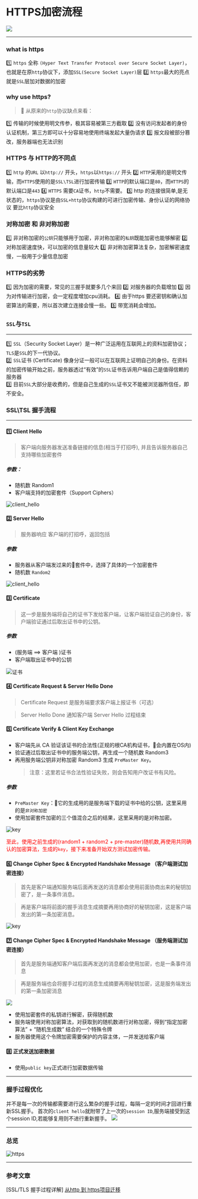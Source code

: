 # HTTPS加密流程
![](/blog_assets/https_cover.png)
___
### what is https
1️⃣ `https` 全称 `(Hyper Text Transfer Protocol over Secure Socket Layer)`，也就是在原`http`协议下，添加`SSL(Secure Socket Layer)`层
2️⃣ `https`最大的亮点就是`SSL`层加对数据的加密

### why use https?
> 💸 从原来的`http`协议缺点来看：

   1️⃣ 传输的时候使用明文传参，极其容易被第三方截取
   2️⃣ 没有访问发起者的身份认证机制，第三方即可以十分容易地使用终端发起大量伪请求
   3️⃣ 报文段被部分篡改，服务器端也无法识别

### HTTPS 与 HTTP的不同点
1️⃣ `http` 的`URL` 以`http://` 开头，`https`以`https://` 开头
2️⃣ `HTTP`采用的是明文传输，而`HTTPS`使用的是`SSL\TSL`进行加密传输
3️⃣ `HTTP`的默认端口是`80`，而`HTTPS`的默认端口是`443`
4️⃣ `HTTPS` 需要`CA`证书，`http`不需要。
5️⃣ http 的连接很简单,是无状态的，`https`协议是由`SSL+http`协议构建的可进行加密传输、身份认证的网络协议 要比`http`协议安全


### 对称加密 和 非对称加密
1️⃣ 非对称加密的`公钥`只能够用于加密，非对称加密的`私钥`既能加密也能够解密
2️⃣ 对称加密速度快，可以加密的信息量较大
3️⃣ 非对称加密算法复杂，加密解密速度慢，一般用于少量信息加密
  
### HTTPS的劣势
1️⃣ 因为加密的需要，常见的三握手就要多几个来回
2️⃣ 对服务器的负载增加
3️⃣  因为对传输进行加密，会一定程度增加cpu消耗。
4️⃣ 由于https 要还密钥和确认加密算法的需要，所以首次建立连接会慢一些。
5️⃣ 带宽消耗会增加。

### `SSL`与`TSL`
___
1️⃣ `SSL`（Security Socket Layer）是一种广泛运用在互联网上的资料加密协议；`TLS`是`SSL`的下一代协议。  
2️⃣ `SSL`证书 (Certificate) 像身分证一般可以在互联网上证明自己的身份。在资料的加密传输开始之前，服务器透过“有效”的`SSL`证书告诉用户端自己是值得信赖的服务器  
3️⃣ 目前`SSL`大部分是收费的，但是自己生成的`SSL`证书又不能被浏览器所信任，即不安全。

### SSL\TSL 握手流程
___

#### 1️⃣ Client Hello 
> 客户端向服务器发送准备链接的信息(相当于打招呼), 并且告诉服务器自己支持哪些加密套件
##### 参数：
  * 随机数 Random1
  * 客户端支持的加密套件（Support Ciphers）

![client_hello](/blog_assets/client_hello.png)


#### 2️⃣ Server Hello 
> 服务器响应 客户端的打招呼，返回包括 
##### 参数 
   * 服务器从客户端发过来的套件中，选择了具体的一个加密套件 
   * 随机数 `Random2`

 ![client_hello](/blog_assets/server_hello.png)

#### 3️⃣ Certificate
> 这一步是服务端将自己的证书下发给客户端，让客户端验证自己的身份，客户端验证通过后取出证书中的公钥。
##### 参数
* (服务端 ==>  客户端 )证书
* 客户端取出证书中的公钥

![证书](/blog_assets/certificate.jpg)

#### 4️⃣ Certificate Request & Server Hello Done
> Certificate Request 是服务端要求客户端上报证书（可选）

> Server Hello Done 通知客户端 Server Hello 过程结束


#### 5️⃣ Certificate Verify  & Client Key Exchange
* 客户端先从 CA 验证该证书的合法性(正规的根CA机构证书，会内置在OS内)
* 验证通过后取出证书中的服务端公钥，再生成一个随机数 Random3
* 再用服务端公钥非对称加密 Random3 生成 `PreMaster Key`。
  > 注意：这里若证书合法性验证失败，则会告知用户改证书有风险。
##### 参数
* `PreMaster Key`：它的生成用的是服务端下载的证书中给的公钥，这里采用的是`非对称加密`
* 使用加密套件加密的三个值混合之后的结果，这里采用的是对称加密。

![key](/blog_assets/key_exchange.png)

<font color="red" >至此，使用之前生成的(random1 + random2 + pre-master)随机数,再使用共同确认的加密算法，生成的`key`，接下来准备开始双方测试加密传输。</font>


#### 6️⃣ Change Cipher Spec & Encrypted Handshake Message （客户端测试加密连接）
> 首先是客户端通知服务端后面再发送的消息都会使用前面协商出来的秘钥加密了，是一条事件消息。

> 再是客户端将前面的握手消息生成摘要再用协商好的秘钥加密，这是客户端发出的第一条加密消息。

![key](/blog_assets/clicent_check.png)


#### 7️⃣ Change Cipher Spec & Encrypted Handshake Message （服务端测试加密连接）
>首先是服务端通知客户端后面再发送的消息都会使用加密，也是一条事件消息

>再是服务端也会将握手过程的消息生成摘要再用秘钥加密，这是服务端发出的第一条加密消息

![](/blog_assets/server_check.png)
   * 使用加密套件的私钥进行解密，获得随机数
   * 服务端使用对称加密算法，对获取到的随机数进行对称加密，得到“指定加密算法” + “随机生成数” 结合的一个特殊令牌
   * 服务器使用这个令牌加密需要保护的内容主体，一并发送给客户端
   
#### 8️⃣ 正式发送加密数据 
  * 使用`public key`正式进行加密数据传输
___
### 握手过程优化
并不是每一次的传输都需要进行这么繁杂的握手过程，每隔一定的时间才回进行重新SSL握手。
首次的`client hello`就附带了上一次的`session ID`,服务端接受到这个session  ID,若能够复用则不进行重新握手。
![](/blog_assets/https_sessionId.png)
___
### 总览
![https](/blog_assets/https_handshakes.jpg)


___
### 参考文章
[SSL/TLS 握手过程详解]
[从http 到 https项目迁移](/network/http/https_onwork.md)


